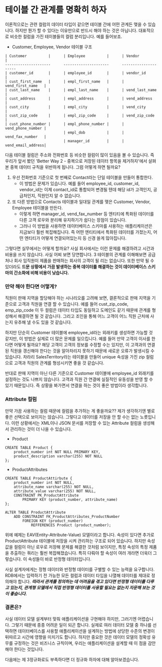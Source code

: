 # 테이블 간 관계를 명확히 하자

이론적으로는 관련 컬럼의 데이터 타입이 같으면 테이블 간에 어떤 관계든 맺을 수 있습니다. 하지만 뭔가 할 수 있다는 이유만으로 반드시 해야 하는 것은 아닙니다. 대표적으로 비슷한 컬럼을 가진 테이블들의 컬럼 분리입니다. 예를 들어보죠.

* Customer, Employee, Vendor 테이블 구조

```
| Customer          |      | Employee          |      | Vendor            |
---------------------      ---------------------      ---------------------
| customer_id       |      | employee_id       |      | vendor_id         |
| cust_first_name   |      | empl_first_name   |      | vend_first_name   |
| cust_last_name    |      | empl_last_name    |      | vend_last_name    |
| cust_address      |      | empl_address      |      | vend_address      |
| cust_city         |      | empl_city         |      | vend_city         |
| cust_zip_code     |      | empl_zip_code     |      | vend_zip_code     |
| cust_phone_number |      | empl_phone_number |      | vend_phone_number |
                           | empl_dob          |      | vend_fax_number   |
                           | manager_id        |      | vend_email_address|
```

다음 테이블 컬럼은 주소와 전화번호 등 비슷한 컬럼이 많이 있음을 볼 수 있습니다. 즉 우리가 앞서 봤던 'Better Way 2 - 중복으로 저장된 데이터 항목을 제거하자'에서 살펴본 중복 데이터 규칙을 위반하게 됩니다. 그럼 어떻게 하면 될까요?

1. 우선 전화번호 기준으로 첫 번째로 Contact라는 단일 테이블을 만들어 통합한다.
   * 이 방법은 문제가 있습니다. 예를 들어 employee_id, customer_id, vendor_id는 이제 contact_id로 통합되어 변경될 텐데 해당 id가 고객인지, 공급처인지, 직원인지 알 수 없습니다.
2. 또 다른 방법으로 Contacts 테이블과 일대일 관계를 맺은 Customer, Vendor, Employee 테이블을 만든다.
   * 이렇게 하면 manager_id, vend_fax_number 등 엔티티에 특화된 데이터를 다른 고객 로우와 분리해 유지하기가 쉽다는 장점이 있습니다.
   * 그러나 이 방법을 사용하면 데이터베이스 스키마를 사용하는 애플리케이션은 지금보다 훨씬 복잡해집니다. 즉 어떤 엔티티에서 특화된 데이터를 가졌는지, 어떤 엔티티가 어떻게 연결되어있는지 등 신경 쓸게 많아집니다.

그렇다면 실무에서는 어떻게 할까요? 사실 회사에서는 이런 문제를 해결하려고 시간과 비용을 쓰지 않습니다. 사실 어찌 보면 당연합니다. 3 테이블의 관계를 이해해보면 공급처나 회사 임직원이 제품을 판매하는 회사의 고객이 될 리는 없습니다. 또한 만약 될 수 있더라도 **드문 상황에서 가끔 발생하는 중복 데이터를 해결하는 것이 데이터베이스 스키마의 간소화에 비해 비용이 낮습니다.**



### 만약 해야 한다면 어떻게?

직원이 판매 지역을 할당해야 하는 시나리오를 고려해 보면, 결론적으로 판매 지역을 기준으로 고객과 직원을 연결 할 수 있습니다. 예를 들어 cust_zip_code, emp_zip_code 이 두 컬럼은 데이터 타입도 동일하고 도메인도 같기 때문에 관계를 형성해서 해결하면 될 것 같습니다. 그리고 조인을 통해 어느 고객이 어느 직원 근처에 사는지 유추해 낼 수도 있을 것 같습니다.

하지만 단순히 Customer 테이블에 employee_id라는 외래키를 생성하면 가능할 것 같지만, 이 방법은 실제로 더 많은 문제를 일으킵니다. 예를 들어 만약 고객이 이사를 한다면 어떻게 될까요? 해당 고객이 고객의 정보를 수정할 수는 있지만, 이 고객과의 연결된 직원을 갱신해야 한다는 것을 알아차리지 못하기 때문에 새로운 오류가 발생시킬 수 있습니다. 차라리 SalesTerritory라는 테이블을 만들어 unique 속성을 가진 zip 컬럼으로 고객과 직원의 관계를 형성시키면 좋을 것 같습니다.

반대로 판매 지역이 아닌 다른 기준으로 Customer 테이블에 employee_id 외래키를 설정하는 것도 나쁘지 않습니다. 고객과 직원 간 연결에 실질적인 유동성을 반영 할 수 있기 때문입니다. 즉 상황을 봐가면서 연결을 하는 것이 좋은 방법이라 생각합니다.



### Attribute 컬럼

만약 가끔 사용하는 컬럼 때문에 컬럼을 추가하는 게 좋을까요?? 제가 생각하기엔 별로 좋은 선택으로 보이지는 않습니다. 그렇다고 데이터를 저장을 안 할 수는 없는 노릇입니다. 이런 상황에서는 XML이나 JSON 문서를 저장할 수 있는 Attribute 컬럼을 생성해서 관리하는 것이 더 나을 수 있습니다. 

* Product

```mysql
CREATE TABLE Product {
	product_number int NOT NULL PRIMARY KEY,
	product_description varchar(255) NOT NULL
};
```

* ProductAttributes

```mysql
CREATE TABLE ProductAttirbute {
	product_number int NOT NULL,
	attribute_name varchar(255) NOT NULL,
	attribute_value varchar(255) NOT NULL,
	CONSTRAINT PK_ProductAttribute
		PRIMARY KEY (product_number, attribute_name)
};

ALTER TABLE ProductAttribute
	ADD CONSTRAINT FK_ProductAttributes_ProductNumber
		FOREIGN KEY (product_number)
			REFFERENCES Product (product_number);
```

위에 예제는 EAV(Entity-Attribute-Value) 모델이라고 합니다. 속성이 있다면 추가로 ProductAttribute 테이블에 저장을 시켜 관리하는 구조로 되어 있습니다. 하지만 속성값을 컬럼이 아닌 로우로 저장해 문제를 해결한 것처럼 보이지만, 특정 속성의 특정 제품을 추출하는 쿼리는 훨씬 복잡해졌습니다. 특히 다뤄야 할 속성이 여러 개라면 더욱더 그렇습니다. 이 속성들이 바로 반정형 데이터입니다.

사실 설계자에게는 정형 데이터와 반정형 데이터를 구별할 수 있는 능력을 요구합니다. RDB에서는 입력하기 전 가능한 모든 컬럼과 데이터 타입을 나열해 데이터를 제대로 정의해야 합니다. ***따라서 관계를 정의하는 데 어려움을 겪고 있다면 반정형 데이터를 다루고 있는지, 관계형 모델에서 직접 반정형 데이터를 사용할 필요는 없는지 자문해 보는 것이 좋습니다.***



### 결론은?

사실 데이터 모델 설계부터 맞춰 애플리케이션을 구현해야 하지만, 그러기엔 어렵습니다. 그렇기 때문에 종종 어려운 일이 되곤 합니다. 실제로 여러 데이터 모델 중 하나를 선택하면 데이터베이스를 사용할 애플리케이션을 설계하는 방법에 상당한 수준의 변경이 뒤따르고 시간에 영향을 미치기도 합니다. 하지만 중요한 것은 데이터 모델의 정확성 유무를 규정하는 것은 비즈니스 규칙이며, 우리는 애플리케이션을 설계할 때 이 점을 감안 해야 한다는 것입니다.

다음에는 제 3정규화로도 부족하다면 더 정규화 하자에 대해 알아보겠습니다.